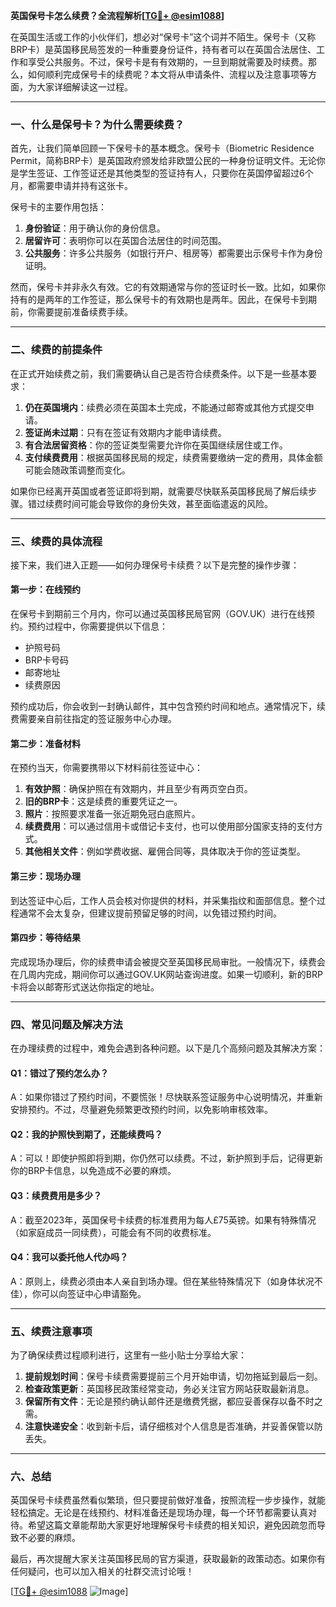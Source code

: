 **英国保号卡怎么续费？全流程解析[[TG💪+ @esim1088](https://t.me/s/esim1088)]**

在英国生活或工作的小伙伴们，想必对“保号卡”这个词并不陌生。保号卡（又称BRP卡）是英国移民局签发的一种重要身份证件，持有者可以在英国合法居住、工作和享受公共服务。不过，保号卡是有有效期的，一旦到期就需要及时续费。那么，如何顺利完成保号卡的续费呢？本文将从申请条件、流程以及注意事项等方面，为大家详细解读这一过程。

---

### **一、什么是保号卡？为什么需要续费？**

首先，让我们简单回顾一下保号卡的基本概念。保号卡（Biometric Residence Permit，简称BRP卡）是英国政府颁发给非欧盟公民的一种身份证明文件。无论你是学生签证、工作签证还是其他类型的签证持有人，只要你在英国停留超过6个月，都需要申请并持有这张卡。

保号卡的主要作用包括：

1. **身份验证**：用于确认你的身份信息。
2. **居留许可**：表明你可以在英国合法居住的时间范围。
3. **公共服务**：许多公共服务（如银行开户、租房等）都需要出示保号卡作为身份证明。

然而，保号卡并非永久有效。它的有效期通常与你的签证时长一致。比如，如果你持有的是两年的工作签证，那么保号卡的有效期也是两年。因此，在保号卡到期前，你需要提前准备续费手续。

---

### **二、续费的前提条件**

在正式开始续费之前，我们需要确认自己是否符合续费条件。以下是一些基本要求：

1. **仍在英国境内**：续费必须在英国本土完成，不能通过邮寄或其他方式提交申请。
2. **签证尚未过期**：只有在签证有效期内才能申请续费。
3. **有合法居留资格**：你的签证类型需要允许你在英国继续居住或工作。
4. **支付续费费用**：根据英国移民局的规定，续费需要缴纳一定的费用，具体金额可能会随政策调整而变化。

如果你已经离开英国或者签证即将到期，就需要尽快联系英国移民局了解后续步骤。错过续费时间可能会导致你的身份失效，甚至面临遣返的风险。

---

### **三、续费的具体流程**

接下来，我们进入正题——如何办理保号卡续费？以下是完整的操作步骤：

#### **第一步：在线预约**
在保号卡到期前三个月内，你可以通过英国移民局官网（GOV.UK）进行在线预约。预约过程中，你需要提供以下信息：
- 护照号码
- BRP卡号码
- 邮寄地址
- 续费原因

预约成功后，你会收到一封确认邮件，其中包含预约时间和地点。通常情况下，续费需要亲自前往指定的签证服务中心办理。

#### **第二步：准备材料**
在预约当天，你需要携带以下材料前往签证中心：
1. **有效护照**：确保护照在有效期内，并且至少有两页空白页。
2. **旧的BRP卡**：这是续费的重要凭证之一。
3. **照片**：按照要求准备一张近期免冠白底照片。
4. **续费费用**：可以通过信用卡或借记卡支付，也可以使用部分国家支持的支付方式。
5. **其他相关文件**：例如学费收据、雇佣合同等，具体取决于你的签证类型。

#### **第三步：现场办理**
到达签证中心后，工作人员会核对你提供的材料，并采集指纹和面部信息。整个过程通常不会太复杂，但建议提前预留足够的时间，以免错过预约时间。

#### **第四步：等待结果**
完成现场办理后，你的续费申请会被提交至英国移民局审批。一般情况下，续费会在几周内完成，期间你可以通过GOV.UK网站查询进度。如果一切顺利，新的BRP卡将会以邮寄形式送达你指定的地址。

---

### **四、常见问题及解决方法**

在办理续费的过程中，难免会遇到各种问题。以下是几个高频问题及其解决方案：

#### **Q1：错过了预约怎么办？**
A：如果你错过了预约时间，不要慌张！尽快联系签证服务中心说明情况，并重新安排预约。不过，尽量避免频繁更改预约时间，以免影响审核效率。

#### **Q2：我的护照快到期了，还能续费吗？**
A：可以！即使护照即将到期，你仍然可以续费。不过，新护照到手后，记得更新你的BRP卡信息，以免造成不必要的麻烦。

#### **Q3：续费费用是多少？**
A：截至2023年，英国保号卡续费的标准费用为每人£75英镑。如果有特殊情况（如家庭成员一同续费），可能会有不同的收费标准。

#### **Q4：我可以委托他人代办吗？**
A：原则上，续费必须由本人亲自到场办理。但在某些特殊情况下（如身体状况不佳），你可以向签证中心申请豁免。

---

### **五、续费注意事项**

为了确保续费过程顺利进行，这里有一些小贴士分享给大家：

1. **提前规划时间**：保号卡续费需要提前三个月开始申请，切勿拖延到最后一刻。
2. **检查政策更新**：英国移民政策经常变动，务必关注官方网站获取最新消息。
3. **保留所有文件**：无论是预约确认邮件还是缴费凭据，都应妥善保存以备不时之需。
4. **注意快递安全**：收到新卡后，请仔细核对个人信息是否准确，并妥善保管以防丢失。

---

### **六、总结**

英国保号卡续费虽然看似繁琐，但只要提前做好准备，按照流程一步步操作，就能轻松搞定。无论是在线预约、材料准备还是现场办理，每一个环节都需要认真对待。希望这篇文章能帮助大家更好地理解保号卡续费的相关知识，避免因疏忽而导致不必要的麻烦。

最后，再次提醒大家关注英国移民局的官方渠道，获取最新的政策动态。如果你有任何疑问，也可以加入相关的社群交流讨论哦！

[[TG💪+ @esim1088](https://t.me/s/esim1088) ![Image](https://i.postimg.cc/4NQfJmqS/Snipaste-2025-05-13-00-14-12.png)]